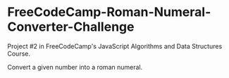 # FreeCodeCamp-Roman-Numeral-Converter-Challenge
Project #2 in FreeCodeCamp's JavaScript Algorithms and Data Structures Course.

Convert a given number into a roman numeral.
